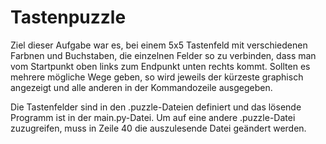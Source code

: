 # Tastenpuzzle

Ziel dieser Aufgabe war es, bei einem 5x5 Tastenfeld mit verschiedenen Farbnen und Buchstaben, die einzelnen Felder so zu verbinden, dass man vom Startpunkt oben links zum Endpunkt unten rechts kommt. Sollten es mehrere mögliche Wege geben, so wird jeweils der kürzeste graphisch angezeigt und alle anderen in der Kommandozeile ausgegeben.

Die Tastenfelder sind in den .puzzle-Dateien definiert und das lösende Programm ist in der main.py-Datei. Um auf eine andere .puzzle-Datei zuzugreifen, muss in Zeile 40 die auszulesende Datei geändert werden.
